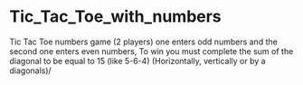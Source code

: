 # Tic_Tac_Toe_with_numbers
Tic Tac Toe numbers game (2 players) one enters odd numbers and the second one enters even numbers, To win you must complete the sum of the diagonal to be equal to 15 (like 5-6-4) (Horizontally, vertically or by a diagonals)/ 
